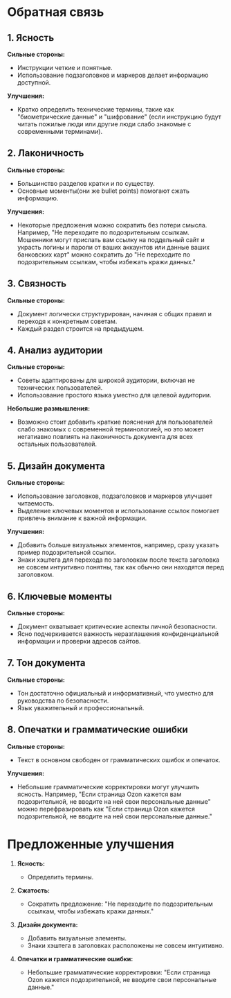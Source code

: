 # Обратная связь

## 1. Ясность
**Сильные стороны:**
- Инструкции четкие и понятные.
- Использование подзаголовков и маркеров делает информацию доступной.

**Улучшения:**
- Кратко определить технические термины, такие как "биометрические данные" и "шифрование" (если инструкцию будут читать пожилые люди или другие люди слабо знакомые с современными терминами).

## 2. Лаконичность
**Сильные стороны:**
- Большинство разделов кратки и по существу.
- Основные моменты(они же bullet points) помогают сжать информацию.

**Улучшения:**
- Некоторые предложения можно сократить без потери смысла. Например, "Не переходите по подозрительным ссылкам. Мошенники могут прислать вам ссылку на поддельный сайт и украсть логины и пароли от ваших аккаунтов или данные ваших банковских карт" можно сократить до "Не переходите по подозрительным ссылкам, чтобы избежать кражи данных."

## 3. Связность
**Сильные стороны:**
- Документ логически структурирован, начиная с общих правил и переходя к конкретным советам.
- Каждый раздел строится на предыдущем.

## 4. Анализ аудитории
**Сильные стороны:**
- Советы адаптированы для широкой аудитории, включая не технических пользователей.
- Использование простого языка уместно для целевой аудитории.

**Небольшие размышления:**
- Возможно стоит добавить краткие пояснения для пользователей слабо знакомых с современной терминологией, но это может негатиавно повлиять на лаконичность документа для всех остальных пользователей.

## 5. Дизайн документа
**Сильные стороны:**
- Использование заголовков, подзаголовков и маркеров улучшает читаемость.
- Выделение ключевых моментов и использование ссылок помогает привлечь внимание к важной информации.

**Улучшения:**
- Добавить больше визуальных элементов, например, сразу указать пример подозрительной ссылки.
- Знаки хэштега для перехода по заголовкам после текста заголовка не совсем интуитивно понятны, так как обычно они находятся перед заголовком.

## 6. Ключевые моменты
**Сильные стороны:**
- Документ охватывает критические аспекты личной безопасности.
- Ясно подчеркивается важность неразглашения конфиденциальной информации и проверки адресов сайтов.

## 7. Тон документа
**Сильные стороны:**
- Тон достаточно официальный и информативный, что уместно для руководства по безопасности.
- Язык уважительный и профессиональный.

## 8. Опечатки и грамматические ошибки
**Сильные стороны:**
- Текст в основном свободен от грамматических ошибок и опечаток.

**Улучшения:**
- Небольшие грамматические корректировки могут улучшить ясность. Например, "Если страница Ozon кажется вам подозрительной, не вводите на ней свои персональные данные" можно перефразировать как "Если страница Ozon кажется подозрительной, не вводите на ней свои персональные данные."

# Предложенные улучшения

1. **Ясность:**
   - Определить термины.

2. **Сжатость:**
   - Сократить предложение: "Не переходите по подозрительным ссылкам, чтобы избежать кражи данных."

5. **Дизайн документа:**
   - Добавить визуальные элементы.
   - Знаки хэштега в заголовках расположены не совсем интуитивно.

8. **Опечатки и грамматические ошибки:**
   - Небольшие грамматические корректировки: "Если страница Ozon кажется подозрительной, не вводите свои персональные данные."
